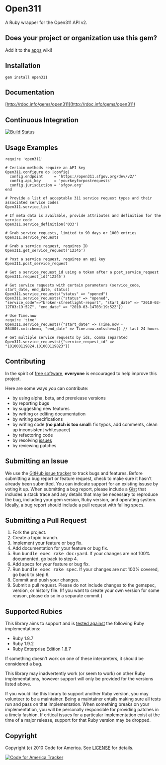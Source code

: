 Open311
=======
A Ruby wrapper for the Open311 API v2.

Does your project or organization use this gem?
------------------------------------------
Add it to the [apps](https://github.com/codeforamerica/open311/wiki/apps) wiki!

Installation
------------
    gem install open311

Documentation
-------------
[http://rdoc.info/gems/open311](http://rdoc.info/gems/open311)

Continuous Integration
----------------------
[![Build Status](https://secure.travis-ci.org/codeforamerica/open311.png)](http://travis-ci.org/codeforamerica/open311)

Usage Examples
--------------
    require 'open311'

    # Certain methods require an API key
    Open311.configure do |config|
      config.endpoint     = 'https://open311.sfgov.org/dev/v2/'
      config.api_key      = 'yourkeyforpostrequests'
      config.jurisdiction = 'sfgov.org'
    end

    # Provide a list of acceptable 311 service request types and their associated service codes
    Open311.service_list

    # If meta data is available, provide attributes and definition for the service code
    Open311.service_definition('033')

    # Grab service requests, limited to 90 days or 1000 entries
    Open311.service_requests

    # Grab a service request, requires ID
    Open311.get_service_request('12345')

    # Post a service request, requires an api key
    Open311.post_service_request

    # Get a service_request_id using a token after a post_service_request
    Open311.request_id('12345')

    # Get service requests with certain parameters (service_code, start_date, end_date, status)
    Open311.service_requests("status" => "opened")
    Open311.service_requests({"status" => "opened", "service_code"=>"broken-streetlight-report", "start_date" => "2010-03-12T03:19:52Z", "end_date" => "2010-03-14T03:19:52Z"})

    # Use Time.now
    require 'time'
    Open311.service_requests({"start_date" => (Time.now - 86400).xmlschema, "end_date" => Time.now.xmlschema}) // last 24 hours

    # Get multiple service requests by ids, comma separated
    Open311.service_requests({"service_request_id" => "101000119824,101000119823"})

Contributing
------------
In the spirit of [free software](http://www.fsf.org/licensing/essays/free-sw.html), **everyone** is encouraged to help improve this project.

Here are some ways *you* can contribute:

* by using alpha, beta, and prerelease versions
* by reporting bugs
* by suggesting new features
* by writing or editing documentation
* by writing specifications
* by writing code (**no patch is too small**: fix typos, add comments, clean up inconsistent whitespace)
* by refactoring code
* by resolving [issues](https://github.com/codeforamerica/open311/issues)
* by reviewing patches

Submitting an Issue
-------------------
We use the [GitHub issue tracker](https://github.com/codeforamerica/open311/issues) to track bugs and
features. Before submitting a bug report or feature request, check to make sure it hasn't already
been submitted. You can indicate support for an existing issuse by voting it up. When submitting a
bug report, please include a [Gist](https://gist.github.com/) that includes a stack trace and any
details that may be necessary to reproduce the bug, including your gem version, Ruby version, and
operating system. Ideally, a bug report should include a pull request with failing specs.

Submitting a Pull Request
-------------------------
1. Fork the project.
2. Create a topic branch.
3. Implement your feature or bug fix.
4. Add documentation for your feature or bug fix.
5. Run <tt>bundle exec rake doc:yard</tt>. If your changes are not 100% documented, go back to step 4.
6. Add specs for your feature or bug fix.
7. Run <tt>bundle exec rake spec</tt>. If your changes are not 100% covered, go back to step 6.
8. Commit and push your changes.
9. Submit a pull request. Please do not include changes to the gemspec, version, or history file. (If you want to create your own version for some reason, please do so in a separate commit.)

Supported Rubies
----------------
This library aims to support and is [tested
against](http://travis-ci.org/codeforamerica/open311) the following Ruby
implementations:

* Ruby 1.8.7
* Ruby 1.9.2
* Ruby Enterprise Edition 1.8.7

If something doesn't work on one of these interpreters, it should be considered
a bug.

This library may inadvertently work (or seem to work) on other Ruby
implementations, however support will only be provided for the versions listed
above.

If you would like this library to support another Ruby version, you may
volunteer to be a maintainer. Being a maintainer entails making sure all tests
run and pass on that implementation. When something breaks on your
implementation, you will be personally responsible for providing patches in a
timely fashion. If critical issues for a particular implementation exist at the
time of a major release, support for that Ruby version may be dropped.

Copyright
---------
Copyright (c) 2010 Code for America.
See [LICENSE](https://github.com/codeforamerica/open311/blob/master/LICENSE.md) for details.

[![Code for America Tracker](http://stats.codeforamerica.org/codeforamerica/open311.png)](http://stats.codeforamerica.org/projects/open311)
